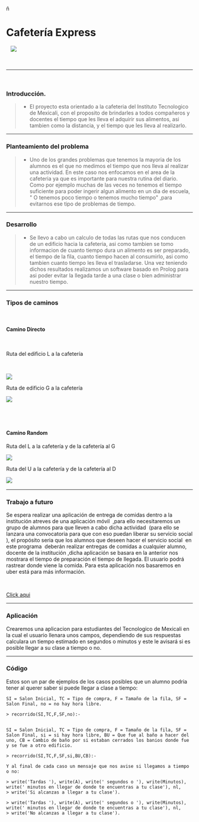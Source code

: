 ñ

# Cafetería Express

  
![](https://github.com/migueshock/cafeteriaExpress/blob/master/17200739_1635687669835626_231279714_o.jpg)

 

---

 
### Introducción.

> - El proyecto esta orientado a la cafeteria del Instituto Tecnologico de Mexicali, con el proposito de brindarles a todos compañeros y docentes el tiempo que les lleva el adquirir sus alimentos, asi tambien como la distancia, y el tiempo que les lleva al realizarlo.

---

### Planteamiento del problema

> - Uno de los grandes problemas que tenemos la mayoria de los alumnos  es el que no medimos el tiempo que nos lleva al realizar una actividad. En este caso nos enfocamos  en el area de la  cafeteria ya que es importante para nuestra rutina del diario.  Como por ejemplo muchas de las veces no tenemos el tiempo  suficiente para poder ingerir algun alimento en un dia de escuela, " O tenemos poco tiempo o tenemos mucho tiempo" ,para evitarnos ese  tipo de  problemas de tiempo. 

---

### Desarrollo 

> - Se llevo a cabo un calculo de todas las rutas que nos conducen de un edificio hacia la cafeteria, asi como tambien se tomo informacion de cuanto tiempo dura un alimento es ser preparado, el tiempo de la fila, cuanto tiempo hacen al consumirlo, asi como tambien cuanto tiempo les lleva el trasladarse. Una vez teniendo dichos resultados realizamos un software basado en Prolog para asi poder evitar la llegada tarde a una clase o bien administrar nuestro tiempo.

---

### Tipos de caminos

 
#### Camino Directo

 

Ruta del edificio L a la cafetería

 

![](https://github.com/mikyackerman/cafeteriaExpress/blob/master/RUTACAFERTERIA%20AL%20(L).png)


Ruta de edificio G a la cafetería
 

![](https://github.com/migueshock/cafeteriaExpress/blob/master/cafeteria%20ruta%20g%20al%20cafeteria.jpg)

 
---

#### Camino Random

Ruta del L a la cafetería y de la  cafetería al G 

![](https://github.com/mikyackerman/cafeteriaExpress/blob/master/trazolg.png)


Ruta del U a la cafetería y de la cafetería al D 

![](https://github.com/mikyackerman/cafeteriaExpress/blob/master/trazoud.png)
 

---

### Trabajo a futuro

Se espera realizar una aplicación de entrega de comidas dentro a la institución atreves de una aplicación móvil  ,para ello necesitaremos un grupo de alumnos para que lleven a cabo dicha actividad  (para ello se lanzara una convocatoria para que con eso puedan liberar su servicio social ), el propósito seria que los alumnos que deseen hacer el servicio social  en este programa  deberán realizar entregas de comidas a cualquier alumno, docente de la institución ,dicha aplicación se basara en la anterior nos mostrara el tiempo de preparación el tiempo de llegada. El usuario podrá rastrear donde viene la comida. Para esta aplicación nos basaremos en uber está para más información.

 

[Click
aqui](http://tecnologia.hola.com/uber-eats-tu-comida-sobre-ruedas/3416/)

---

### Aplicación

Crearemos una aplicacion para estudiantes del Tecnologico de Mexicali en la cual el usuario llenara unos campos, dependiendo de sus 
respuestas calculara un tiempo estimado en segundos o minutos y este le avisará si  es posible llegar a su clase a tiempo o no. 

---

### Código


Estos son un par de ejemplos de los casos posibles que un alumno podria tener al querer saber si puede llegar a clase a tiempo:


```
SI = Salon Inicial, TC = Tipo de compra, F = Tamaño de la fila, SF = Salon Final, no = no hay hora libre.

> recorrido(SI,TC,F,SF,no):-


SI = Salon Inicial, TC = Tipo de compra, F = Tamaño de la fila, SF = Salon Final, si = si hay hora libre, BU = Que fue al baño a hacer del uno, CB = Cambio de baño por si estaban cerrados los banios donde fue y se fue a otro edificio.

> recorrido(SI,TC,F,SF,si,BU,CB):-

Y al final de cada caso un mensaje que nos avise si llegamos a tiempo o no:

> write('Tardas '), write(A), write(' segundos o '), write(Minutos), write(' minutos en llegar de donde te encuentras a tu clase'), nl,
> write('Si alcanzas a llegar a tu clase').

> write('Tardas '), write(A), write(' segundos o '), write(Minutos), write(' minutos en llegar de donde te encuentras a tu clase'), nl,
> write('No alcanzas a llegar a tu clase').

```
